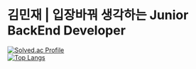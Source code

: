 # 김민재 | 입장바꿔 생각하는 Junior BackEnd Developer

[![Solved.ac Profile](http://mazassumnida.wtf/api/generate_badge?boj=min356812)](https://solved.ac/min356812)<br/>
[![Top Langs](https://github-readme-stats.vercel.app/api/top-langs/?username=min356812)](https://github.com/min356812/github-readme-stats)
